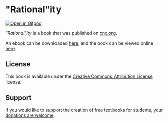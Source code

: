 # "Rational"ity

[![Open in Gitpod](https://gitpod.io/button/open-in-gitpod.svg)](https://gitpod.io/from-referrer/)

_"Rational"ity_ is a book that was published on [cnx.org](https://cnx.org/).

An ebook can be downloaded [here](https://github.com/cnx-user-books/cnxbook-rational-ity/releases/latest), and the book can be viewed online [here](https://github.com/cnx-user-books/cnxbook-rational-ity/releases/latest).

## License
This book is available under the [Creative Commons Attribution License](./LICENSE) license.

## Support
If you would like to support the creation of free textbooks for students, your [donations are welcome](https://riceconnect.rice.edu/donation/support-openstax-banner).
